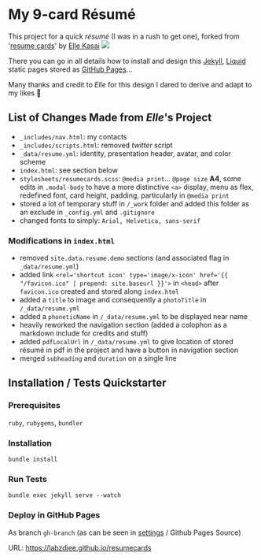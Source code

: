 # My 9-card Résumé

This project for a quick *résumé* (I was in a rush to get one), forked from '[resume cards](http://ellekasai.github.io/resumecards)' by [Elle Kasai](http://ellekasai.com) ![](https://avatars0.githubusercontent.com/u/2410692?v=2&s=60)

There you can go in all details how to install and design this [Jekyll](https://jekyllrb.com), [Liquid](https://shopify.github.io/liquid) static pages stored as [GitHub Pages](https://pages.github.com)...

Many thanks and credit to *Elle* for this design I dared to derive and adapt to my likes :slightly_smiling_face:

## List of Changes Made from *Elle*'s Project

- `_includes/nav.html`: my contacts
- `_includes/scripts.html`: removed *twitter* script
- `_data/resume.yml`: identity, presentation header, avatar, and color scheme
- `index.html`: see section below
- `stylesheets/resumecards.scss`: `@media print`... `@page size` **A4**, some edits in `.modal-body` to have a more distinctive `<a>` display, menu as flex, redefined font, card height, padding, particularly in `@media print`
- stored a lot of temporary stuff in `/_work` folder and added this folder as an exclude in `_config.yml` and `.gitignore`
- changed fonts to simply: `Arial, Helvetica, sans-serif`

### Modifications in `index.html`

- removed `site.data.resume.demo` sections (and associated flag in `_data/resume.yml`)
- added link `<rel='shortcut icon' type='image/x-icon' href='{{ "/favicon.ico" | prepend: site.baseurl }}'>` in `<head>` after `favicon.ico` created and stored along `index.html`
- added a `title` to image and consequently a `photoTitle` in `/_data/resume.yml`
- added a `phoneticName` in  `/_data/resume.yml` to be displayed near name
- heavily reworked the navigation section (added a colophon as a markdown include for credits and stuff)
- added `pdfLocalUrl` in `/_data/resume.yml` to give location of stored résumé in pdf in the project and have a button in navigation section
- merged `subheading` and `duration` on a single line

## Installation / Tests Quickstarter

### Prerequisites

`ruby`, `rubygems`, `bundler`

### Installation

`bundle install`

### Run Tests

`bundle exec jekyll serve --watch`

### Deploy in GitHub Pages

As branch `gh-branch` (as can be seen in [settings](https://github.com/LabZDjee/resumecards/settings) / Github Pages Source)

URL: https://labzdjee.github.io/resumecards





